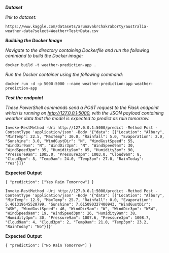 ***Dataset***

*link to dataset:*

`https://www.kaggle.com/datasets/arunavakrchakraborty/australia-weather-data?select=Weather+Test+Data.csv`


***Building the Docker Image***

*Navigate to the directory containing Dockerfile and run the following command to build the Docker image:*

`docker build -t weather-prediction-app .`

*Run the Docker container using the following command:*

`docker run -d -p 5000:5000 --name weather-prediction-app weather-prediction-app
`


***Test the endpoint***

*These PowerShell commands send a POST request to the Flask endpoint which is running on http://127.0.0.1:5000, with the JSON payload containing weather data that the model is expected to predict as rain tomorrow.*




`Invoke-RestMethod -Uri http://127.0.0.1:5000/predict -Method Post -ContentType 'application/json' -Body '{"data": [{"Location": "Albury", "MinTemp": 22.5, "MaxTemp": 30.0, "Rainfall": 5.0, "Evaporation": 2.0, "Sunshine": 3.0, "WindGustDir": "N", "WindGustSpeed": 55, "WindDir9am": "N", "WindDir3pm": "N", "WindSpeed9am": 30, "WindSpeed3pm": 35, "Humidity9am": 85, "Humidity3pm": 90, "Pressure9am": 1005.0, "Pressure3pm": 1003.0, "Cloud9am": 8, "Cloud3pm": 8, "Temp9am": 24.0, "Temp3pm": 27.0, "RainToday": "Yes"}]}'
`

**Expected Output**

`{
  "prediction": ["Yes Rain Tomorrow"]
}`



`Invoke-RestMethod -Uri http://127.0.0.1:5000/predict -Method Post -ContentType 'application/json' -Body '{"data": [{"Location": "Albury", "MinTemp": 12.9, "MaxTemp": 25.7, "Rainfall": 0.0, "Evaporation": 5.461319645520799, "Sunshine": 7.615090327400943, "WindGustDir": "WSW", "WindGustSpeed": 46, "WindDir9am": "W", "WindDir3pm": "WSW", "WindSpeed9am": 19, "WindSpeed3pm": 26, "Humidity9am": 38, "Humidity3pm": 30, "Pressure9am": 1007.6, "Pressure3pm": 1008.7, "Cloud9am": 4, "Cloud3pm": 2, "Temp9am": 21.0, "Temp3pm": 23.2, "RainToday": "No"}]}'
`

**Expected Output**

`{
  "prediction": ["No Rain Tomorrow"]
}`

